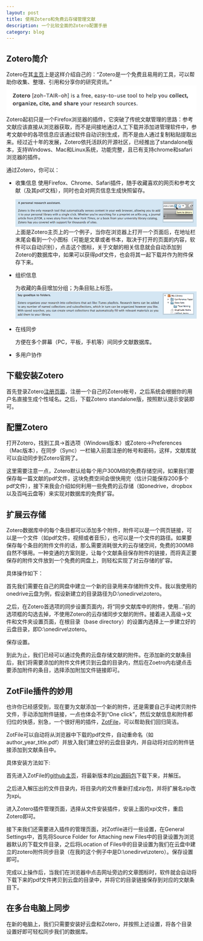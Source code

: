 ```yaml
---
layout: post
title: 使用Zotero和免费云存储管理文献
description: 一个比较全面的Zotero配置手册
category: blog
---
```


## Zotero简介
Zotero在其[主页][zotero_home]上是这样介绍自己的：“Zotero是一个免费且易用的工具，可以帮助你收集、整理、引用和分享你的研究资讯。”
![zotero description](/images/zotero/zotero_descip.png)
Zotero起初只是一个Firefox浏览器的插件，它突破了传统文献管理的思路：参考文献应该直接从浏览器获取，而不是间接地通过人工下载并添加进管理软件中，参考文献中的各项信息应该通过软件自动识别生成，而不是由人通过复制粘贴提取出来。经过近十年的发展，Zotero依托活跃的开源社区，已经推出了standalone版本，支持Windows、Mac和Linux系统，功能完整，且已有支持chrome和safari浏览器的插件。

通过Zotero，你可以：

*   收集信息
    使用Firefox、Chrome、Safari插件，随手收藏喜欢的网页和参考文献（及其pdf文档），同时也会对网页信息生成快照留存。

    ![zotero save](/images/zotero/auto_save.png)
    上面是Zotero主页上的一个例子，当你在浏览器上打开一个页面后，在地址栏末尾会看到一个小图标（可能是文章或者书本，取决于打开的页面的内容，软件可以自动识别），点击这个图标，关于文献的相关信息就会自动添加到Zotero的数据库中，如果可以获得pdf文件，也会将其一起下载并作为附件保存下来。

*   组织信息

    为收藏的条目增加分组；为条目贴上标签。
    ![paper group](/images/zotero/paper_group.png)

*   在线同步

    方便在多个屏幕（PC，平板，手机等）间同步文献数据库。

*   多用户协作

## 下载安装Zotero

首先登录Zotero[注册页面][zotero_reg]，注册一个自己的Zotero帐号，之后系统会根据你的用户名直接生成个性域名。之后，下载Zotero standalone版，按照默认提示安装即可。

## 配置Zotero

打开Zotero，找到工具->首选项（Windows版本）或Zotero->Preferences（Mac版本），在同步（Sync）一栏输入前面注册的帐号和密码，这样，文献库就可以自动同步到Zotero官网了。

这里需要注意一点，Zotero默认给每个用户300MB的免费存储空间，如果我们要保存每一篇文献的pdf文件，这块免费空间会很快用完（估计只能保存200多个pdf文件），接下来我会介绍如何利用一些免费的云存储（如onedrive，dropbox以及百吨云盘等）来实现对数据库的免费扩容。

## 扩展云存储

Zotero数据库中的每个条目都可以添加多个附件，附件可以是一个网页链接，可以是一个文件（如pdf文件，视频或者音乐），也可以是一个文件的路径。如果要保存每个条目的附件文件的话，那么需要消耗很大的云存储空间，免费的300MB自然不够用。一种变通的方案则是，让每个文献条目保存附件的链接，而将真正要保存的附件文件放到一个免费的网盘上，则轻松实现了对云存储的扩容。

具体操作如下：

首先我们需要在自己的网盘中建立一个新的目录用来存储附件文件。我以我使用的onedrive云盘为例，假设新建立的目录路径为D:\onedirve\zotero。

之后，在Zotero首选项的同步设置页面内，将“同步文献库中的附件，使用…”前的选项框的勾选去掉，不使用Zotero的云存储同步文献的附件。接着进入高级->文件和文件夹设置页面，在根目录（base directory）的设置内选择上一步建立好的云盘目录，即D:\onedirve\zotero。

保存设置。

到此为止，我们已经可以通过免费的云盘存储文献的附件。在添加新的文献条目后，我们将需要添加的附件文件拷贝到云盘的目录内，然后在Zoetro内右键点击要添加附件的条目，选择添加附加文件链接即可。

## ZotFile插件的妙用

也许你已经感受到，现在要为文献添加一个新的附件，还是需要自己手动拷贝附件文件，手动添加附件链接，一点也体会不到“One click”，然后文献信息和附件都归位的快感，别急，一个很好用的插件，[ZotFile][zotfile_home]，可以帮助我们回归简洁。

ZotFile可以自动将从浏览器中下载的pdf文件，自动重命名（如author_year_title.pdf）并放入我们建立好的云盘目录内，并自动将对应的附件链接添加到文献条目中。

具体安装方法如下:

首先进入ZotFile的[github主页][zotfile_github]，将最新版本的[zip源码包][zotfile_zip]下载下来，并解压。

之后进入解压出的文件目录内，将目录内的文件重新打成zip包，并将扩展名zip改为xpi。

进入Zotero插件管理页面，选择从文件安装插件，安装上面的xpi文件，重启Zotero即可。

接下来我们还需要进入插件的管理页面，对Zotfile进行一些设置，在General Settings中，首先将Source Folder for Attaching new Files中的目录设置为浏览器默认的下载文件目录，之后将Location of Files中的目录设置为我们在云盘中建立的zotero附件同步目录（在我的这个例子中是D:\onedirve\zotero）。保存设置即可。

完成以上操作后，当我们在浏览器中点击网址旁边的文章图标时，软件就会自动将下载下来的pdf文件拷贝到云盘的目录中，并将它的目录链接保存到对应的文献条目下。

## 在多台电脑上同步

在新的电脑上，我们只需要安装好云盘和Zotero，并按照上述设置，将各个目录设置好即可轻松同步我们的数据库。

[zotero_home]: https://www.zotero.org/ "Home of Zotero"
[zotero_reg]: http://www.zotero.org/user/register "Register"
[zotfile_home]: http://zotfile.com "Home of ZotFile"
[zotfile_github]: https://github.com/jlegewie/zotfile "Github of ZotFile"
[zotfile_zip]: https://github.com/jlegewie/zotfile/archive/master.zip "Zip of Zotero"

